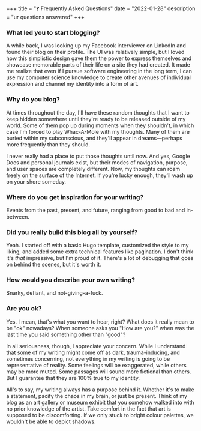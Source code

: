 +++ 
title = "❓ Frequently Asked Questions" 
date = "2022-01-28"
description = "ur questions answered"
+++

<h3> What led you to start blogging? </h3>
A while back, I was looking up my Facebook interviewer on LinkedIn and found their blog on their profile. The UI was relatively simple, but I loved how this simplistic design gave them the power to express themselves and showcase memorable parts of their life on a site they had created. It made me realize that even if I pursue software engineering in the long term, I can use my computer science knowledge to create other avenues of individual expression and channel my identity into a form of art. 

<h3> Why do you blog? </h3>
At times throughout the day, I'll have these random thoughts that I want to keep hidden somewhere until they're ready to be released outside of my world. Some of them pop up during moments when they shouldn't, in which case I'm forced to play Whac-A-Mole with my thoughts. Many of them are buried within my subconscious, and they'll appear in dreams—perhaps more frequently than they should. 

I never really had a place to put those thoughts until now. And yes, Google Docs and personal journals exist, but their modes of navigation, purpose, and user spaces are completely different. Now, my thoughts can roam freely on the surface of the Internet. If you're lucky enough, they'll wash up on your shore someday.

<h3> Where do you get inspiration for your writing?</h3>
Events from the past, present, and future, ranging from good to bad and in-between. 

<h3> Did you really build this blog all by yourself? </h3>
Yeah. I started off with a basic Hugo template, customized the style to my liking, and added some extra technical features like pagination. I don't think it's <i>that</i> impressive, but I'm proud of it. There's a lot of debugging that goes on behind the scenes, but it's worth it.

<h3> How would you describe your own writing? </h3>
Snarky, defiant, and not-giving-a-fuck. 

<h3> Are you ok? </h3>
Yes. I mean, that's what you want to hear, right? What does it really mean to be "ok" nowadays? When someone asks you "How are you?" when was the last time you said something other than "good"?

In all seriousness, though, I appreciate your concern. While I understand that some of my writing might come off as dark, trauma-inducing, and sometimes concerning, not everything in my writing is going to be representative of reality. Some feelings will be exaggerated, while others may be more muted. Some passages will sound more fictional than others. But I guarantee that they are 100% true to my identity. 

All's to say, my writing always has a purpose behind it. Whether it's to make a statement, pacify the chaos in my brain, or just be present. Think of my blog as an art gallery or museum exhibit that you somehow walked into with no prior knowledge of the artist. Take comfort in the fact that art is supposed to be discomforting. If we only stuck to bright colour palettes, we wouldn't be able to depict shadows.



